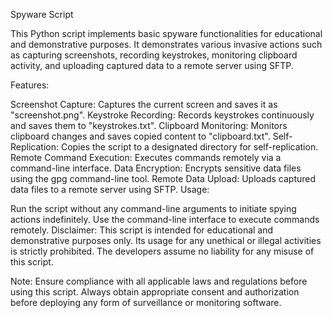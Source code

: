 Spyware Script

This Python script implements basic spyware functionalities for educational and demonstrative purposes. It demonstrates various invasive actions such as capturing screenshots, recording keystrokes, monitoring clipboard activity, and uploading captured data to a remote server using SFTP.

Features:

Screenshot Capture: Captures the current screen and saves it as "screenshot.png".
Keystroke Recording: Records keystrokes continuously and saves them to "keystrokes.txt".
Clipboard Monitoring: Monitors clipboard changes and saves copied content to "clipboard.txt".
Self-Replication: Copies the script to a designated directory for self-replication.
Remote Command Execution: Executes commands remotely via a command-line interface.
Data Encryption: Encrypts sensitive data files using the gpg command-line tool.
Remote Data Upload: Uploads captured data files to a remote server using SFTP.
Usage:

Run the script without any command-line arguments to initiate spying actions indefinitely.
Use the command-line interface to execute commands remotely.
Disclaimer:
This script is intended for educational and demonstrative purposes only. Its usage for any unethical or illegal activities is strictly prohibited. The developers assume no liability for any misuse of this script.

Note:
Ensure compliance with all applicable laws and regulations before using this script. Always obtain appropriate consent and authorization before deploying any form of surveillance or monitoring software.

